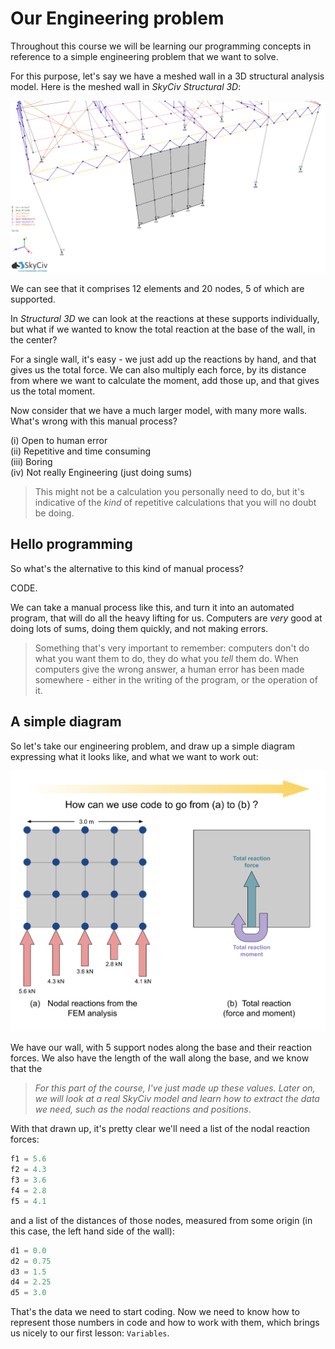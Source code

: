 # Our Engineering problem

Throughout this course we will be learning our programming concepts in reference to a simple engineering problem that we want to solve.

For this purpose, let's say we have a meshed wall in a 3D structural analysis model. Here is the meshed wall in _SkyCiv Structural 3D_:

<img src="wall-in-context.png">

We can see that it comprises 12 elements and 20 nodes, 5 of which are supported.

In _Structural 3D_ we can look at the reactions at these supports individually, but what if we wanted to know the total reaction at the base of the wall, in the center?

For a single wall, it's easy - we just add up the reactions by hand, and that gives us the total force. We can also multiply each force, by its distance from where we want to calculate the moment, add those up, and that gives us the total moment.

Now consider that we have a much larger model, with many more walls. What's wrong with this manual process?

(i)     Open to human error<br>
(ii)    Repetitive and time consuming<br>
(iii)   Boring<br>
(iv)    Not really Engineering (just doing sums)<br>

>This might not be a calculation you personally need to do, but it's indicative of the _kind_ of repetitive calculations that you will no doubt be doing.

## Hello programming

So what's the alternative to this kind of manual process?

CODE.

We can take a manual process like this, and turn it into an automated program, that will do all the heavy lifting for us.
Computers are _very_ good at doing lots of sums, doing them quickly, and not making errors. 

> Something that's very important to remember: computers don't do what you want them to do, they do what you _tell_ them do. When computers give the wrong answer, a human error has been made somewhere - either in the writing of the program, or the operation of it.

## A simple diagram

So let's take our engineering problem, and draw up a simple diagram expressing what it looks like, and what we want to work out:

<img src="wall-reactions.svg">

We have our wall, with 5 support nodes along the base and their reaction forces. We also have the length of the wall along the base, and we know that the 
> _For this part of the course, I've just made up these values. Later on, we will look at a real SkyCiv model and learn how to extract the data we need, such as the nodal reactions and positions_.

With that drawn up, it's pretty clear we'll need a list of the nodal reaction forces:

```python
f1 = 5.6
f2 = 4.3
f3 = 3.6
f4 = 2.8
f5 = 4.1
```

and a list of the distances of those nodes, measured from some origin (in this case, the left hand side of the wall):

```python
d1 = 0.0
d2 = 0.75
d3 = 1.5
d4 = 2.25
d5 = 3.0
```

That's the data we need to start coding. Now we need to know how to represent those numbers in code and how to work with them, which brings us nicely to our first lesson: `Variables`.
